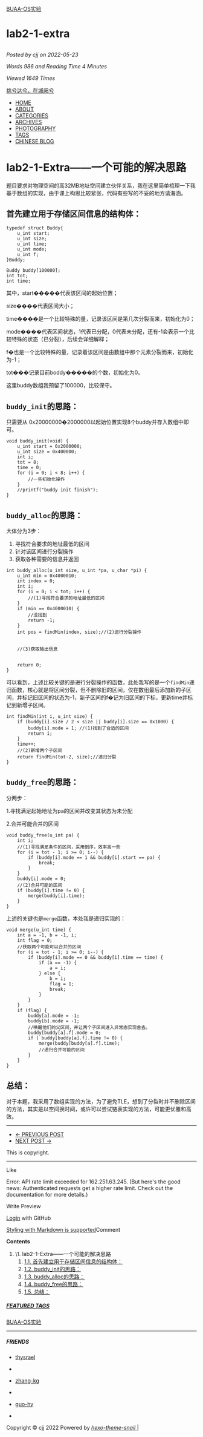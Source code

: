 [BUAA-OS实验](https://cjj826.github.io/tags/#BUAA-OS实验)

# lab2-1-extra

## 

*Posted by cjj on 2022-05-23*

*Words 986 and Reading Time 4 Minutes*

*Viewed 1649 Times*

[挑兮达兮，在城阙兮](https://cjj826.github.io/)

- [HOME](https://cjj826.github.io/)
- [ABOUT](https://cjj826.github.io/about/)
- [CATEGORIES](https://cjj826.github.io/categories/)
- [ARCHIVES](https://cjj826.github.io/archive/)
- [PHOTOGRAPHY](https://cjj826.github.io/photography/)
- [TAGS](https://cjj826.github.io/tags/)
- [CHINESE BLOG](https://cjj826.github.io/2022/05/23/lab2-1-extra/YOUR_CHINESE_BLOG_URL)

# lab2-1-Extra——一个可能的解决思路

题目要求对物理空间的高32MB地址空间建立伙伴关系，我在这里简单梳理一下我基于数组的实现，由于课上构思比较紧张，代码有些写的不妥的地方请海涵。

## 首先建立用于存储区间信息的结构体：

```
typedef struct Buddy{
	u_int start;
	u_int size;
	u_int time;
	u_int mode;
	u_int f;
}Buddy;

Buddy buddy[100000];
int tot;
int time;
```

其中，start�����代表该区间的起始位置；

size����代表区间大小；

time����是一个比较特殊的量，记录该区间是第几次分裂而来，初始化为0；

mode����代表区间状态，1代表已分配，0代表未分配，还有-1会表示一个比较特殊的状态（已分裂），后续会详细解释；

f�也是一个比较特殊的量，记录着该区间是由数组中那个元素分裂而来，初始化为-1；

tot���记录目前boddy�����的个数，初始化为0。

这里buddy数组我预留了100000，比较保守。

## `buddy_init`的思路：

只需要从 0x20000000�2000000以起始位置实现8个buddy并存入数组中即可。

```
void buddy_init(void) {
	u_int start = 0x2000000;
	u_int size = 0x400000;
	int i;
	tot = 8;
	time = 0;
	for (i = 0; i < 8; i++) {
		//一些初始化操作
	}
	//printf("buddy init finish");
}
```

## `buddy_alloc`的思路：

大体分为3步：

1. 寻找符合要求的地址最低的区间
2. 针对该区间进行分裂操作
3. 获取各种需要的信息并返回

```
int buddy_alloc(u_int size, u_int *pa, u_char *pi) {
	u_int min = 0x4000010;
	int index = 0;
	int i;
	for (i = 0; i < tot; i++) {
		//(1)寻找符合要求的地址最低的区间
	}
	if (min == 0x4000010) {
        //没找到
		return -1;
	}
	int pos = findMin(index, size);//(2)进行分裂操作

    
	//(3)获取输出信息


	return 0;
}
```

可以看到，上述比较关键的是进行分裂操作的函数，此处我写的是一个`findMin`递归函数，核心就是将区间分裂，但不删除旧的区间，仅在数组最后添加新的子区间，并标记旧区间的状态为-1，新子区间的f�记为旧区间的下标，更新time并标记到新增子区间。

```
int findMin(int i, u_int size) {
	if (buddy[i].size / 2 < size || buddy[i].size == 0x1000) {
		buddy[i].mode = 1; //(1)找到了合适的区间
		return i; 
	}
	time++;
	//(2)新增两个子区间
	return findMin(tot-2, size);//递归分裂
}
```

## `buddy_free`的思路：

分两步：

1.寻找满足起始地址为pa的区间并改变其状态为未分配

2.合并可能合并的区间

```
void buddy_free(u_int pa) {
	int i;
    //(1)寻找满足条件的区间，采用倒序，效率高一些
	for (i = tot - 1; i >= 0; i--) {
		if (buddy[i].mode == 1 && buddy[i].start == pa) {
			break;
		}
	}
	buddy[i].mode = 0;
    //(2)合并可能的区间
	if (buddy[i].time != 0) {
		merge(buddy[i].time);
	}
}
```

上述的关键也是`merge`函数，本处我是递归实现的：

```
void merge(u_int time) {
	int a = -1, b = -1, i;
	int flag = 0;
    //获取两个可能可以合并的区间
	for (i = tot - 1; i >= 0; i--) {
		if (buddy[i].mode == 0 && buddy[i].time == time) {
			if (a == -1) {
				a = i;
			} else {
				b = i;
				flag = 1;
				break;
			}
		}
	}
	if (flag) {
		buddy[a].mode = -1;
		buddy[b].mode = -1;
        //唤醒他们的父区间，并让两个子区间进入异常态实现舍去。
		buddy[buddy[a].f].mode = 0;
		if ( buddy[buddy[a].f].time != 0) {
			merge(buddy[buddy[a].f].time);
            //递归合并可能的区间
		}
	}
}
```

## 总结：

对于本题，我采用了数组实现的方法，为了避免TLE，想到了分裂时并不删除区间的方法，其实是以空间换时间，或许可以尝试链表实现的方法，可能更优雅和高效。

------

- [← PREVIOUS POST](https://cjj826.github.io/2022/05/24/难点梳理/)
- [NEXT POST →](https://cjj826.github.io/2019/11/01/Hexo-Theme-Snail/)

This is copyright.

------

 Like

Error: API rate limit exceeded for 162.251.63.245. (But here's the good news: Authenticated requests get a higher rate limit. Check out the documentation for more details.)



Write Preview

[Login](https://github.com/login/oauth/authorize?scope=public_repo&redirect_uri=https%3A%2F%2Fcjj826.github.io%2F2022%2F05%2F23%2Flab2-1-extra%2F&client_id=&client_secret=) with GitHub

[Styling with Markdown is supported](https://guides.github.com/features/mastering-markdown/)Comment

**Contents**

1. \1. lab2-1-Extra——一个可能的解决思路
   1. [1.1. 首先建立用于存储区间信息的结构体：](https://cjj826.github.io/2022/05/23/lab2-1-extra/#首先建立用于存储区间信息的结构体：)
   2. [1.2. buddy_init的思路：](https://cjj826.github.io/2022/05/23/lab2-1-extra/#buddy-init的思路：)
   3. [1.3. buddy_alloc的思路：](https://cjj826.github.io/2022/05/23/lab2-1-extra/#buddy-alloc的思路：)
   4. [1.4. buddy_free的思路：](https://cjj826.github.io/2022/05/23/lab2-1-extra/#buddy-free的思路：)
   5. [1.5. 总结：](https://cjj826.github.io/2022/05/23/lab2-1-extra/#总结：)

##### [FEATURED TAGS](https://cjj826.github.io/tags/)

[BUAA-OS实验](https://cjj826.github.io/tags/#BUAA-OS实验)

------

##### FRIENDS

- [thysrael](https://thysrael.github.io/)
-  

- [zhang-kg](http://zhang-kg.github.io/)
-  

- [guo-hy](http://guo-hy.github.io/)

- 

Copyright © cjj 2022
Powered by [*hexo-theme-snail* ](https://github.com/dusign/hexo-theme-snail)| 